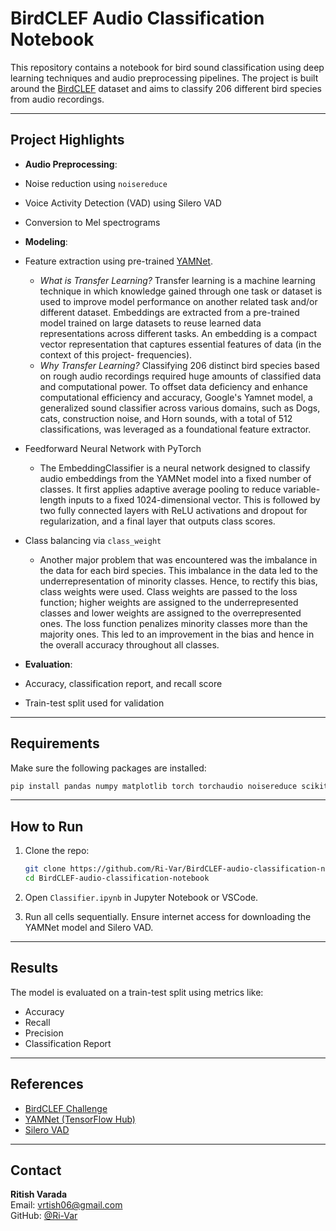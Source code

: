 # BirdCLEF Audio Classification Notebook

This repository contains a notebook for bird sound classification using deep learning techniques and audio preprocessing pipelines. The project is built around the [BirdCLEF](https://www.kaggle.com/competitions/birdclef-2025) dataset and aims to classify 206 different bird species from audio recordings.

---

##  Project Highlights

-  **Audio Preprocessing**: 
  - Noise reduction using `noisereduce`
  - Voice Activity Detection (VAD) using Silero VAD
  - Conversion to Mel spectrograms

-  **Modeling**:
  - Feature extraction using pre-trained [YAMNet](https://tfhub.dev/google/yamnet/1).
    - *What is Transfer Learning?*
    Transfer learning is a machine learning technique in which knowledge gained through        one task or dataset is used to improve model performance on another related task and/or different dataset.
    Embeddings are extracted from a pre-trained model trained on large datasets to reuse learned data representations across different tasks. An embedding is a compact vector representation that captures essential features of data (in the context of this project- frequencies).
    - *Why Transfer Learning?*
      Classifying 206 distinct bird species based on rough audio recordings required huge amounts of classified data and computational power. To offset data deficiency and enhance computational efficiency and accuracy, Google's Yamnet model, a generalized sound classifier across various domains, such as Dogs, cats, construction noise, and Horn sounds, with a total of 512 classifications, was leveraged as a foundational feature extractor. 
  - Feedforward Neural Network with PyTorch
    - The EmbeddingClassifier is a neural network designed to classify audio embeddings from the YAMNet model into a fixed number of classes. It first applies adaptive average pooling to reduce variable-length inputs to a fixed 1024-dimensional vector. This is followed by two fully connected layers with ReLU activations and dropout for regularization, and a final layer that outputs class scores.
  - Class balancing via `class_weight`
      - Another major problem that was encountered was the imbalance in the data for each bird species. This imbalance in the data led to the underrepresentation of minority classes. Hence, to rectify this bias, class weights were used. Class weights are passed to the loss function; higher weights are assigned to the underrepresented classes and lower weights are assigned to the overrepresented ones. The loss function penalizes minority classes more than the majority ones. This led to an improvement in the bias and hence in the overall accuracy throughout all classes. 

-  **Evaluation**:
  - Accuracy, classification report, and recall score
  - Train-test split used for validation

---

##  Requirements

Make sure the following packages are installed:

```bash
pip install pandas numpy matplotlib torch torchaudio noisereduce scikit-learn tensorflow_hub
```

---

##  How to Run

1. Clone the repo:
   ```bash
   git clone https://github.com/Ri-Var/BirdCLEF-audio-classification-notebook.git
   cd BirdCLEF-audio-classification-notebook
   ```

2. Open `Classifier.ipynb` in Jupyter Notebook or VSCode.

3. Run all cells sequentially. Ensure internet access for downloading the YAMNet model and Silero VAD.

---

## Results

The model is evaluated on a train-test split using metrics like:
- Accuracy
- Recall
- Precision
- Classification Report

---
## References

- [BirdCLEF Challenge](https://www.kaggle.com/competitions/birdclef-2025)
- [YAMNet (TensorFlow Hub)](https://tfhub.dev/google/yamnet/1)
- [Silero VAD](https://github.com/snakers4/silero-vad)

---

## Contact

**Ritish Varada**  
Email: [vrtish06@gmail.com](mailto:vrtish06@gmail.com)  
GitHub: [@Ri-Var](https://github.com/Ri-Var)
